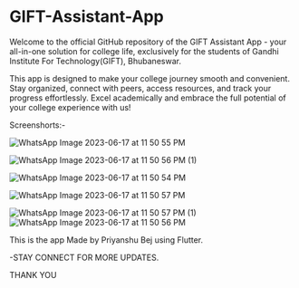 # GIFT-Assistant-App

Welcome to the official GitHub repository of the GIFT Assistant App - your all-in-one solution for college life, exclusively for the students of Gandhi Institute For Technology(GIFT), Bhubaneswar.

This app is designed to make your college journey smooth and convenient. Stay organized, connect with peers, access resources, and track your progress effortlessly. Excel academically and embrace the full potential of your college experience with us!

Screenshorts:-

![WhatsApp Image 2023-06-17 at 11 50 55 PM](https://github.com/Priyanshu-Bej/GIFT-Assistant-app/assets/100060162/c8ecf1da-50ba-4ade-b2d2-d588a0aedf2b)

![WhatsApp Image 2023-06-17 at 11 50 56 PM (1)](https://github.com/Priyanshu-Bej/GIFT-Assistant-app/assets/100060162/7ce27eb0-1113-4b75-a75c-d45356cabb31)


![WhatsApp Image 2023-06-17 at 11 50 54 PM](https://github.com/Priyanshu-Bej/GIFT-Assistant-app/assets/100060162/9f275c64-ae18-44c7-9957-abb21708e64b)

![WhatsApp Image 2023-06-17 at 11 50 57 PM](https://github.com/Priyanshu-Bej/GIFT-Assistant-app/assets/100060162/7d2f901e-a7b4-489b-8f9a-8b1cd2ae2816)

![WhatsApp Image 2023-06-17 at 11 50 57 PM (1)](https://github.com/Priyanshu-Bej/GIFT-Assistant-app/assets/100060162/f4432740-50fd-410f-8dd6-c745b5106165)
![WhatsApp Image 2023-06-17 at 11 50 56 PM](https://github.com/Priyanshu-Bej/GIFT-Assistant-app/assets/100060162/da6f303d-584e-48fd-a943-0f7b2b6e0b26)


This is the app Made by Priyanshu Bej using Flutter.

-STAY CONNECT FOR MORE UPDATES. 

THANK YOU 


